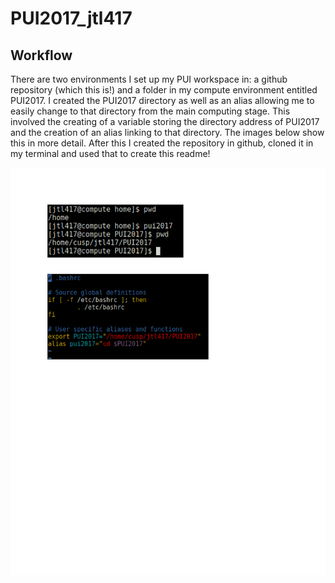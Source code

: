 # PUI2017_jtl417

## Workflow

There are two environments I set up my PUI workspace in: a github repository (which this is!) and a folder in my compute environment entitled PUI2017. I created the PUI2017 directory as well as an alias allowing me to easily change to that directory from the main computing stage. This involved the creating of a variable storing the directory address of PUI2017 and the creation of an alias linking to that directory. The images below show this in more detail. After this I created the repository in github, cloned it in my terminal and used that to create this readme!

![alttext](SCREENSHOTS-1.png)
